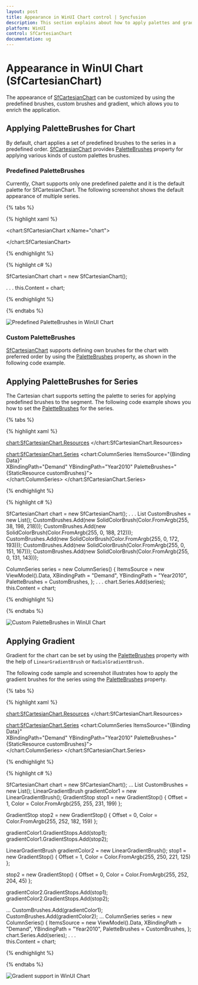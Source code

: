 ```yaml
---
layout: post
title: Appearance in WinUI Chart control | Syncfusion
description: This section explains about how to apply palettes and gradient in the Syncfusion WinUI Chart (SfCartesianChart) control.
platform: WinUI
control: SfCartesianChart
documentation: ug
---
```


# Appearance in WinUI Chart (SfCartesianChart)

The appearance of [SfCartesianChart](https://help.syncfusion.com/cr/winui/Syncfusion.UI.Xaml.Charts.SfCartesianChart.html) can be customized by using the predefined brushes, custom brushes and gradient, which allows you to enrich the application.

## Applying PaletteBrushes for Chart

By default, chart applies a set of predefined brushes to the series in a predefined order. [SfCartesianChart](https://help.syncfusion.com/cr/winui/Syncfusion.UI.Xaml.Charts.SfCartesianChart.html) provides [PaletteBrushes](https://help.syncfusion.com/cr/winui/Syncfusion.UI.Xaml.Charts.SfCartesianChart.html#Syncfusion_UI_Xaml_Charts_SfCartesianChart_PaletteBrushes) property for applying various kinds of custom palettes brushes.

### Predefined PaletteBrushes

Currently, Chart supports only one predefined palette and it is the default palette for SfCartesianChart. The following screenshot shows the default appearance of multiple series.

{% tabs %}

{% highlight xaml %}

<chart:SfCartesianChart x:Name="chart">

</chart:SfCartesianChart>

{% endhighlight %}

{% highlight c# %}

SfCartesianChart chart = new SfCartesianChart();

. . .
this.Content = chart;

{% endhighlight %}

{% endtabs %}

![Predefined PaletteBrushes in WinUI Chart](Appearance_images/WinUI_chart_predefined_palette.png)

### Custom PaletteBrushes

[SfCartesianChart](https://help.syncfusion.com/cr/winui/Syncfusion.UI.Xaml.Charts.SfCartesianChart.html) supports defining own brushes for the chart with preferred order by using the [PaletteBrushes](https://help.syncfusion.com/cr/winui/Syncfusion.UI.Xaml.Charts.SfCartesianChart.html#Syncfusion_UI_Xaml_Charts_SfCartesianChart_PaletteBrushes) property, as shown in the following code example.

## Applying PaletteBrushes for Series

The Cartesian chart supports setting the palette to series for applying predefined brushes to the segment. The following code example shows you how to set the [PaletteBrushes](https://help.syncfusion.com/cr/winui/Syncfusion.UI.Xaml.Charts.ChartSeries.html#Syncfusion_UI_Xaml_Charts_ChartSeries_PaletteBrushes) for the series.

{% tabs %}

{% highlight xaml %}

<chart:SfCartesianChart.Resources>
    <BrushCollection x:Key="customBrushes">
        <SolidColorBrush Color="#26c6da"/>
        <SolidColorBrush Color="#00bcd4"/>
        <SolidColorBrush Color="#00acc1"/>
        <SolidColorBrush Color="#0097a7"/>
        <SolidColorBrush Color="#00838f"/>
    </BrushCollection>
</chart:SfCartesianChart.Resources>

<chart:SfCartesianChart.Series>
    <chart:ColumnSeries ItemsSource="{Binding Data}"  
                        XBindingPath="Demand" 
                        YBindingPath="Year2010" 
                        PaletteBrushes="{StaticResource customBrushes}">        
    </chart:ColumnSeries>
</chart:SfCartesianChart.Series>

{% endhighlight %}

{% highlight c# %}

SfCartesianChart chart = new SfCartesianChart();
. . .
List<Brush> CustomBrushes = new List<Brush>();
CustomBrushes.Add(new SolidColorBrush(Color.FromArgb(255, 38, 198, 218)));
CustomBrushes.Add(new SolidColorBrush(Color.FromArgb(255, 0, 188, 212)));
CustomBrushes.Add(new SolidColorBrush(Color.FromArgb(255, 0, 172, 193)));
CustomBrushes.Add(new SolidColorBrush(Color.FromArgb(255, 0, 151, 167)));
CustomBrushes.Add(new SolidColorBrush(Color.FromArgb(255, 0, 131, 143)));

ColumnSeries series = new ColumnSeries()
{
    ItemsSource = new ViewModel().Data,
    XBindingPath = "Demand",
    YBindingPath = "Year2010",
    PaletteBrushes = CustomBrushes,
};
. . .
chart.Series.Add(series);
this.Content = chart;

{% endhighlight %}

{% endtabs %}

![Custom PaletteBrushes in WinUI Chart](Appearance_images/WinUI_chart_custom_palette.png)

## Applying Gradient

Gradient for the chart can be set by using the [PaletteBrushes](https://help.syncfusion.com/cr/winui/Syncfusion.UI.Xaml.Charts.ChartSeries.html#Syncfusion_UI_Xaml_Charts_ChartSeries_PaletteBrushes) property with the help of `LinearGradientBrush` or `RadialGradientBrush.`

The following code sample and screenshot illustrates how to apply the gradient brushes for the series using the [PaletteBrushes](https://help.syncfusion.com/cr/winui/Syncfusion.UI.Xaml.Charts.ChartSeries.html#Syncfusion_UI_Xaml_Charts_ChartSeries_PaletteBrushes) property.

{% tabs %}

{% highlight xaml %}

<chart:SfCartesianChart.Resources>
    <BrushCollection x:Key="customBrushes">
        <LinearGradientBrush>
            <GradientStop Offset="1" Color="#FFE7C7" />
            <GradientStop Offset="0" Color="#FCB69F" />
        </LinearGradientBrush>
        <LinearGradientBrush>
            <GradientStop Offset="1" Color="#fadd7d" />
            <GradientStop Offset="0" Color="#fccc2d" />
        </LinearGradientBrush>
        <LinearGradientBrush>
            <GradientStop Offset="1" Color="#DCFA97" />
            <GradientStop Offset="0" Color="#96E6A1" />
        </LinearGradientBrush>
        <LinearGradientBrush>
            <GradientStop Offset="1" Color="#DDD6F3" />
            <GradientStop Offset="0" Color="#FAACA8" />
        </LinearGradientBrush>
        <LinearGradientBrush>
            <GradientStop Offset="1" Color="#A8EAEE" />
            <GradientStop Offset="0" Color="#7BB0F9" />
        </LinearGradientBrush>
    </BrushCollection>
</chart:SfCartesianChart.Resources>

<chart:SfCartesianChart.Series>
    <chart:ColumnSeries ItemsSource="{Binding Data}"  
                        XBindingPath="Demand" 
                        YBindingPath="Year2010" 
                        PaletteBrushes="{StaticResource customBrushes}">        
    </chart:ColumnSeries>
</chart:SfCartesianChart.Series>

{% endhighlight %}

{% highlight c# %}

SfCartesianChart chart = new SfCartesianChart();
...
List<Brush> CustomBrushes = new List<Brush>();
LinearGradientBrush gradientColor1 = new LinearGradientBrush();
GradientStop stop1 = new GradientStop() 
{
    Offset = 1, 
    Color = Color.FromArgb(255, 255, 231, 199) 
};

GradientStop stop2 = new GradientStop() 
{
    Offset = 0, 
    Color = Color.FromArgb(255, 252, 182, 159)
};

gradientColor1.GradientStops.Add(stop1);
gradientColor1.GradientStops.Add(stop2);

LinearGradientBrush gradientColor2 = new LinearGradientBrush();
stop1 = new GradientStop() 
{
    Offset = 1, 
    Color = Color.FromArgb(255, 250, 221, 125) 
};

stop2 = new GradientStop() 
{
    Offset = 0, 
    Color = Color.FromArgb(255, 252, 204, 45) 
};

gradientColor2.GradientStops.Add(stop1);
gradientColor2.GradientStops.Add(stop2);

...
CustomBrushes.Add(gradientColor1);
CustomBrushes.Add(gradientColor2);
...
ColumnSeries series = new ColumnSeries()
{
    ItemsSource = new ViewModel().Data,
    XBindingPath = "Demand",
    YBindingPath = "Year2010",
    PaletteBrushes = CustomBrushes,
};
chart.Series.Add(series);
. . .            
this.Content = chart;

{% endhighlight %}

{% endtabs %}

![Gradient support in WinUI Chart](Appearance_images/WinUI_chart_gradient_color.png)